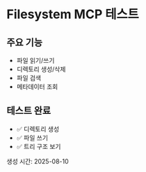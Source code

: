 # Filesystem MCP 테스트

## 주요 기능
- 파일 읽기/쓰기
- 디렉토리 생성/삭제
- 파일 검색
- 메타데이터 조회

## 테스트 완료
- ✅ 디렉토리 생성
- ✅ 파일 쓰기
- ✅ 트리 구조 보기

생성 시간: 2025-08-10